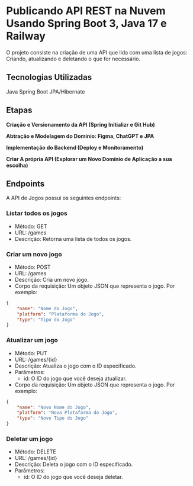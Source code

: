 # Publicando API REST na Nuvem Usando Spring Boot 3, Java 17 e Railway

O projeto consiste na criação de uma API que lida com uma lista de jogos: Criando, atualizando e deletando o que for necessário.

## Tecnologias Utilizadas
Java
Spring Boot
JPA/Hibernate

## Etapas

**Criação e Versionamento da API
(Spring Initializr e Git Hub)**

**Abtração e Modelagem do Domínio: Figma, ChatGPT e JPA**

**Implementação do Backend (Deploy e Monitoramento)**

**Criar A própria API (Explorar um Novo Domínio de Aplicação a sua escolha)**

## Endpoints

A API de Jogos possui os seguintes endpoints:

### Listar todos os jogos

- Método: GET
- URL: /games
- Descrição: Retorna uma lista de todos os jogos.

### Criar um novo jogo

- Método: POST
- URL: /games
- Descrição: Cria um novo jogo.
- Corpo da requisição: Um objeto JSON que representa o jogo. Por exemplo:

```json
{
    "name": "Nome do Jogo",
    "platform": "Plataforma do Jogo",
    "type": "Tipo do Jogo"
}
```


### Atualizar um jogo

- Método: PUT
- URL: /games/{id}
- Descrição: Atualiza o jogo com o ID especificado.
- Parâmetros:
  - id: O ID do jogo que você deseja atualizar.
- Corpo da requisição: Um objeto JSON que representa o jogo. Por exemplo:

```json
{
    "name": "Novo Nome do Jogo",
    "platform": "Nova Plataforma do Jogo",
    "type": "Novo Tipo do Jogo"
}
```

### Deletar um jogo

- Método: DELETE
- URL: /games/{id}
- Descrição: Deleta o jogo com o ID especificado.
- Parâmetros:
  - id: O ID do jogo que você deseja deletar.